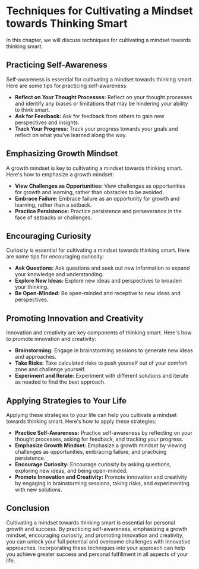 # Techniques for Cultivating a Mindset towards Thinking Smart

In this chapter, we will discuss techniques for cultivating a mindset towards thinking smart.

Practicing Self-Awareness
-------------------------

Self-awareness is essential for cultivating a mindset towards thinking smart. Here are some tips for practicing self-awareness:

* **Reflect on Your Thought Processes:** Reflect on your thought processes and identify any biases or limitations that may be hindering your ability to think smart.
* **Ask for Feedback:** Ask for feedback from others to gain new perspectives and insights.
* **Track Your Progress:** Track your progress towards your goals and reflect on what you've learned along the way.

Emphasizing Growth Mindset
--------------------------

A growth mindset is key to cultivating a mindset towards thinking smart. Here's how to emphasize a growth mindset:

* **View Challenges as Opportunities:** View challenges as opportunities for growth and learning, rather than obstacles to be avoided.
* **Embrace Failure:** Embrace failure as an opportunity for growth and learning, rather than a setback.
* **Practice Persistence:** Practice persistence and perseverance in the face of setbacks or challenges.

Encouraging Curiosity
---------------------

Curiosity is essential for cultivating a mindset towards thinking smart. Here are some tips for encouraging curiosity:

* **Ask Questions:** Ask questions and seek out new information to expand your knowledge and understanding.
* **Explore New Ideas:** Explore new ideas and perspectives to broaden your thinking.
* **Be Open-Minded:** Be open-minded and receptive to new ideas and perspectives.

Promoting Innovation and Creativity
-----------------------------------

Innovation and creativity are key components of thinking smart. Here's how to promote innovation and creativity:

* **Brainstorming:** Engage in brainstorming sessions to generate new ideas and approaches.
* **Take Risks:** Take calculated risks to push yourself out of your comfort zone and challenge yourself.
* **Experiment and Iterate:** Experiment with different solutions and iterate as needed to find the best approach.

Applying Strategies to Your Life
--------------------------------

Applying these strategies to your life can help you cultivate a mindset towards thinking smart. Here's how to apply these strategies:

* **Practice Self-Awareness:** Practice self-awareness by reflecting on your thought processes, asking for feedback, and tracking your progress.
* **Emphasize Growth Mindset:** Emphasize a growth mindset by viewing challenges as opportunities, embracing failure, and practicing persistence.
* **Encourage Curiosity:** Encourage curiosity by asking questions, exploring new ideas, and being open-minded.
* **Promote Innovation and Creativity:** Promote innovation and creativity by engaging in brainstorming sessions, taking risks, and experimenting with new solutions.

Conclusion
----------

Cultivating a mindset towards thinking smart is essential for personal growth and success. By practicing self-awareness, emphasizing a growth mindset, encouraging curiosity, and promoting innovation and creativity, you can unlock your full potential and overcome challenges with innovative approaches. Incorporating these techniques into your approach can help you achieve greater success and personal fulfillment in all aspects of your life.
